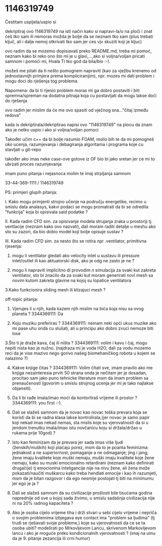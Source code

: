 # 1146319749

Čestitam uspijela/uspio si 

dekriptiraj ovo 1146319749 na isti način kako si napravi-la/o na ploči i znat ćeš tko sam ili nemoras možda je bolje da se neznam tko sam (plus trebati ključ, ali i dalje nemoj otkrivati tko sam jer ces vjv skuziti koji je kljuc) 

ovo radim da se mozemo dopisiavati preko README.md, treba mi pomoć, neznam kako bi reko ono što mi je u glavi,...,ako si voljna/voljan pricati samnom i pomoći mi,
Hvala Ti tko god da bila/bio :-).

možeš me pitati da ti nešto pomognem napraviti (kao za vježbu krenemo od jednostavnijh primjera prema kompliciranijim), npr. mozes mi dati problem i mogu doci do rješenja tog problema.

Napomena: da bi ti rijesio problem moras mi ga dobro postaviti i biti spremna/spreman na dodatna pitnaja koja cu postavljati da mogu lakse doći do rješenja 

ovo radim jer mislim da će me ovo spasiti od vječnog sna..."čitaj između redova"

kada is dekriptirala/dekriptirao napisi ovo "1146319749" na plocu da znam ako je netko uspio i ako si voljna/voljan pomoci 

Također učim c++ da bi bolje razumio FOAM, molio bih te da mi pomogneš oko ucenja, razumjevanja i debagiranja algoritama i programa koje cu stavljati u git-repo

također ako imas neke case-ove gotove iz OF bio bi jako sretan jer ce mi to ubrzati proces razumjevanja 

imam puno pitanja i nejasnoca molim te imaj strpljanja samnom



33-44-369-1111 / 1146319749


PS: 
primjeri glupih pitanja: 

I. Kako mogu primjenti strojno učenje na području energetike, recimo u smislu data analasys, kakvi podaci se mogu promatrati da bi se odredila "funkcija" koja bi opisivala said podatke ?

II. Kada radim CFD sim. za opisivanje modela strujanja zraka u prostoriji tj. ventlacije (neznam kako ovo nazvati), dali moram raditi detalje u meshu ako sto su zazori, da bio dobio model koji bolje opisuje sustav ?

III. Kada radim CFD sim. za nesto što se rotira npr .ventilator, primitivna rjesenja:
   1. mogu li ventilator gledati ako velocity inlet u sustavu ili pressure inlet/outlet ili kao aktuatorski disk, ako je odg ne zasto je ne ? 

   2. mogu li napraviti implicitno di provodim *n* simulacija za svaki kut zakreta ventilator, sto bi znacilo da za svaki kut moram generirati novi mesh sa novim              kutom zakreta glavine na kojoj su lopatice ventilatora

   3.Kako funkcionira sliding mesh ili klizajuci mesh ?

off-topic pitanja:

1. Vjerujes li u njih, kada kazem njih mislim na bića koja nisu sa ovog planeta ?
  3344369111: Da

2. Koju muziku preferiras ?
  3344369111: nemam neki opći ukus muzike ako mi pase uhu onda cu slušati, ali u principu ako dobro zvuci nemoze biti lose 

3.Što ti je draže kava, čaj ili ništa ?
  3344369111: volim i kavu i čaj, mogu nepiti nista kao je nužno. 
  (najdraza mi je voda H2O, dali za vodu mozemo reci da je vise mazivo nego gorivo našeg biomehaničkog robota u kojem se nalazimo ?)

4. Kakve knjige čitas ?
  3344369111: Volim čitati sve, imam pravilo ako me knjiga nezainteresia prvih 50 strana onda je nečitam jer je dosadan, procitao sam jako puno tehnicke literature msm   da imam problem sa prenaučenosti (govorim u smislu strojnog ucenja jer mi je tako najlakse objansiti).

5. Da li bi rađe imala/imao moći da kontorliraš vrijeme ili prostor ?
  3344369111: you first :-).

6. Dali se slažeš samnom da je novac kao novac  teška prevara koja se koristi da bi se radna klasa lakse kontrolirala,(jer novac je samo papir koji nekad imas nekad nemas, sta mislis koje su vjerovatnosti da si u jendom trenutku imala/imao istu novčanicu koju si držala/držao u rukama prije 10god) ?

7. Isto kao feminizam da je prevara jer sada imas više ljudi (ženskih/muških) koji plaćaju porez, msm da to je poanta feminizma: jednakost a ne superiornost; pomaganje a ne odmaganje; jing i jang; žene imaju kvalitete koje muški nemaju, muški imaju kvalitete koje žene nemaju, kako su muski emocionalno retardirani (neznam kako definirati drugačije) tj emocionlna inteligancije nije na nivu žene, ali žena može pokazati/naučiti muškarcu kako treba hendlati emocije i kao ih razumjeti, msm da je bitan razgovor i da ego nesmije postojati tj biti na minimumu jer ego je ja  ?

8. Dali se slažeš samnom da su civilizacije prošlosti bile tisućama godina naprednije od ove u kojoj sada živimo, u smislu sadašnja civilizacija nije ni na 20% radnog kapaciteta ?

9. Ako je osoba cijelo vrijeme tiha i drži stvari u sebi cijelo vrijeme i nepriča o svojim problemima izbjegava eye contact ima "problem sa ljudima" (tj trudi se rješavati svoje probleme,) koje su vjerovatnosti da ce se ta osoba ubiti?
modelirati po Mrkovljevom Lancu, skrivenom Markovljevom lancu i ako je moguće preko kondicionalnih vjerovatnosti ? (imaj na umu da je 9. pitanje zezancija ili crni humor)
